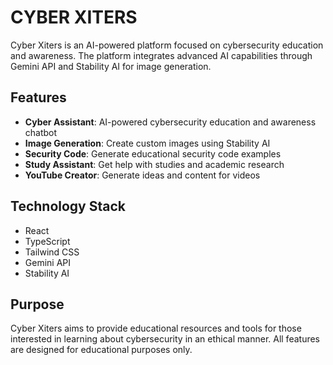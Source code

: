 
# CYBER XITERS

Cyber Xiters is an AI-powered platform focused on cybersecurity education and awareness. The platform integrates advanced AI capabilities through Gemini API and Stability AI for image generation.

## Features

- **Cyber Assistant**: AI-powered cybersecurity education and awareness chatbot
- **Image Generation**: Create custom images using Stability AI
- **Security Code**: Generate educational security code examples
- **Study Assistant**: Get help with studies and academic research
- **YouTube Creator**: Generate ideas and content for videos

## Technology Stack

- React
- TypeScript
- Tailwind CSS
- Gemini API
- Stability AI

## Purpose

Cyber Xiters aims to provide educational resources and tools for those interested in learning about cybersecurity in an ethical manner. All features are designed for educational purposes only.

